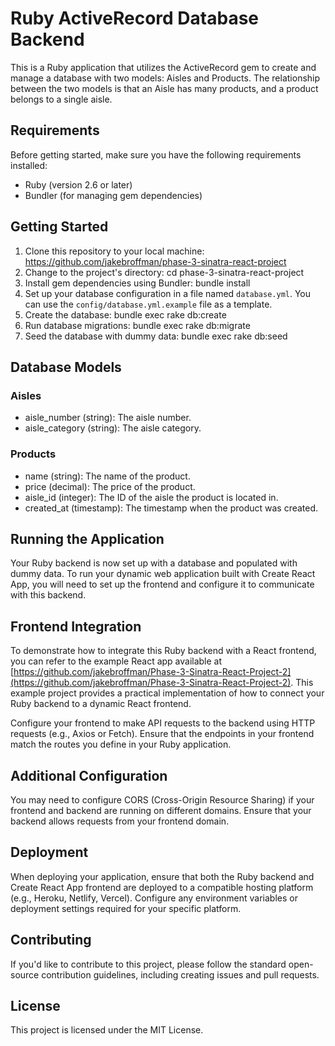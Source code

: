 # Ruby ActiveRecord Database Backend

This is a Ruby application that utilizes the ActiveRecord gem to create and manage a database with two models: Aisles and Products. The relationship between the two models is that an Aisle has many products, and a product belongs to a single aisle.

## Requirements

Before getting started, make sure you have the following requirements installed:

- Ruby (version 2.6 or later)
- Bundler (for managing gem dependencies)

## Getting Started

1. Clone this repository to your local machine: https://github.com/jakebroffman/phase-3-sinatra-react-project
2. Change to the project's directory: cd phase-3-sinatra-react-project
3. Install gem dependencies using Bundler: bundle install
4. Set up your database configuration in a file named `database.yml`. You can use the `config/database.yml.example` file as a template.
5. Create the database: bundle exec rake db:create
6. Run database migrations: bundle exec rake db:migrate
7. Seed the database with dummy data: bundle exec rake db:seed

## Database Models

### Aisles

- aisle_number (string): The aisle number.
- aisle_category (string): The aisle category.

### Products

- name (string): The name of the product.
- price (decimal): The price of the product.
- aisle_id (integer): The ID of the aisle the product is located in.
- created_at (timestamp): The timestamp when the product was created.

## Running the Application

Your Ruby backend is now set up with a database and populated with dummy data. To run your dynamic web application built with Create React App, you will need to set up the frontend and configure it to communicate with this backend.

## Frontend Integration

To demonstrate how to integrate this Ruby backend with a React frontend, you can refer to the example React app available at [https://github.com/jakebroffman/Phase-3-Sinatra-React-Project-2](https://github.com/jakebroffman/Phase-3-Sinatra-React-Project-2). This example project provides a practical implementation of how to connect your Ruby backend to a dynamic React frontend.

Configure your frontend to make API requests to the backend using HTTP requests (e.g., Axios or Fetch). Ensure that the endpoints in your frontend match the routes you define in your Ruby application.

## Additional Configuration

You may need to configure CORS (Cross-Origin Resource Sharing) if your frontend and backend are running on different domains. Ensure that your backend allows requests from your frontend domain.

## Deployment

When deploying your application, ensure that both the Ruby backend and Create React App frontend are deployed to a compatible hosting platform (e.g., Heroku, Netlify, Vercel). Configure any environment variables or deployment settings required for your specific platform.

## Contributing

If you'd like to contribute to this project, please follow the standard open-source contribution guidelines, including creating issues and pull requests.

## License

This project is licensed under the MIT License.

